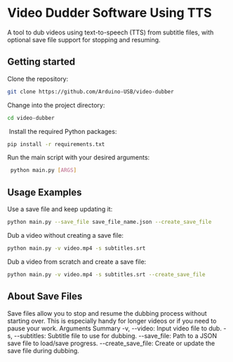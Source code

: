 # Video Dudder Software Using TTS

A tool to dub videos using text-to-speech (TTS) from subtitle files, with optional save file support for stopping and resuming.

## Getting started 

Clone the repository: 

```bash
git clone https://github.com/Arduino-USB/video-dubber 
```
Change into the project directory: 

```bash
cd video-dubber
```
 Install the required Python packages: 
```bash
pip install -r requirements.txt 
```
Run the main script with your desired arguments:
```bash
 python main.py [ARGS] 
```
## Usage Examples 

Use a save file and keep updating it: 
``` bash
python main.py --save_file save_file_name.json --create_save_file
```

Dub a video without creating a save file: 
```bash
python main.py -v video.mp4 -s subtitles.srt 
```
Dub a video from scratch and create a save file: 
```bash
python main.py -v video.mp4 -s subtitles.srt --create_save_file
```
## About Save Files 

Save files allow you to stop and resume the dubbing process without starting over. This is especially handy for longer videos or if you need to pause your work. Arguments Summary -v, --video: Input video file to dub. -s, --subtitles: Subtitle file to use for dubbing. --save_file: Path to a JSON save file to load/save progress. --create_save_file: Create or update the save file during dubbing.
